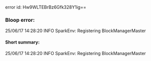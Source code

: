 error id: Hw9WLTEBrBz6Gfk328Y1ig==
### Bloop error:

25/06/17 14:28:20 INFO SparkEnv: Registering BlockManagerMaster
#### Short summary: 

25/06/17 14:28:20 INFO SparkEnv: Registering BlockManagerMaster